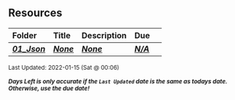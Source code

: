 ## Resources

| Folder | Title | Description | Due |  |
|:------|:------|:------|:------|:-----:|
| ***<a href="https://github.com/rugbyprof/4553-Spatial-DS/tree/master/Resources/01_Json">01_Json</a>*** | ***<a href="https://github.com/rugbyprof/4553-Spatial-DS/tree/master/Resources/01_Json">None</a>*** | ***<a href="https://github.com/rugbyprof/4553-Spatial-DS/tree/master/Resources/01_Json">None</a>*** | ***<a href="https://github.com/rugbyprof/4553-Spatial-DS/tree/master/Resources/01_Json">N/A</a>*** |  |

<sup>Last Updated: 2022-01-15 (Sat @ 00:06)</sup> 

<sup>***Days Left is only accurate if the `Last Updated` date is the same as todays date. Otherwise, use the due date!***</sup> 
